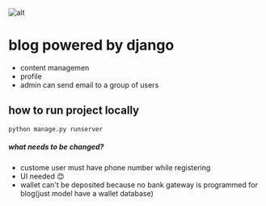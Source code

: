 ![alt](https://lh6.googleusercontent.com/rU8dZ0x67y63AeujFhM79UG_I3ZagEqTmDffagrUVuBI5eXPHtW2Z7zP1KU1MLKtl0wU5eNS_QHU-9v3GUJgxlKYeAR1yKADY8xCj7xMrpL8z9Rr2Zde9_OGsmXTigvBr7DEWggV)

# blog powered by django

- content managemen
- profile
- admin can send email to a group of users

## how to run project locally

`python manage.py runserver`

##### what needs to be changed?
- custome user must have phone number while registering
- UI needed  😊
- wallet can't be deposited because no bank gateway is programmed for blog(just model have a wallet database)
